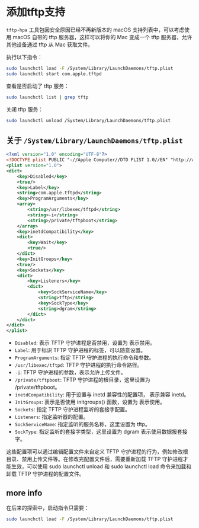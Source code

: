 # 添加tftp支持

`tftp-hpa` 工具包因安全原因已经不再新版本的 macOS 支持列表中，可以考虑使用 macOS 自带的 tftp 服务器，这样可以将你的 Mac 变成一个 tftp 服务器，允许其他设备通过 tftp 从 Mac 获取文件。

执行以下指令：

```sh
sudo launchctl load -F /System/Library/LaunchDaemons/tftp.plist
sudo launchctl start com.apple.tftpd
```

查看是否启动了 tftp 服务：

```sh
sudo launchctl list | grep tftp
```

关闭 tftp 服务：

```sh
sudo launchctl unload /System/Library/LaunchDaemons/tftp.plist
```

## 关于 `/System/Library/LaunchDaemons/tftp.plist`

```xml
<?xml version="1.0" encoding="UTF-8"?>
<!DOCTYPE plist PUBLIC "-//Apple Computer//DTD PLIST 1.0//EN" "http://www.apple.com/DTDs/PropertyList-1.0.dtd">
<plist version="1.0">
<dict>
    <key>Disabled</key>
    <true/>
    <key>Label</key>
    <string>com.apple.tftpd</string>
    <key>ProgramArguments</key>
    <array>
        <string>/usr/libexec/tftpd</string>
        <string>-i</string>
        <string>/private/tftpboot</string>
    </array>
    <key>inetdCompatibility</key>
    <dict>
        <key>Wait</key>
        <true/>
    </dict>
    <key>InitGroups</key>
    <true/>
    <key>Sockets</key>
    <dict>
        <key>Listeners</key>
        <dict>
            <key>SockServiceName</key>
            <string>tftp</string>
            <key>SockType</key>
            <string>dgram</string>
        </dict>
    </dict>
</dict>
</plist>
```

- `Disabled`: 表示 TFTP 守护进程是否禁用，设置为 <true/> 表示禁用。
- `Label`: 用于标识 TFTP 守护进程的标签，可以随意设置。
- `ProgramArguments`: 指定 TFTP 守护进程的执行命令和参数。
- `/usr/libexec/tftpd`: TFTP 守护进程的执行命令路径。
- `-i`: TFTP 守护进程的参数，表示允许上传文件。
- `/private/tftpboot`: TFTP 守护进程的根目录，这里设置为 /private/tftpboot。
- `inetdCompatibility`: 用于设置与 inetd 兼容性的配置项，<true/> 表示兼容 inetd。
- `InitGroups`: 表示是否使用 initgroups() 函数，设置为 <true/> 表示使用。
- `Sockets`: 指定 TFTP 守护进程监听的套接字配置。
- `Listeners`: 指定监听器的配置。
- `SockServiceName`: 指定监听的服务名称，这里设置为 tftp。
- `SockType`: 指定监听的套接字类型，这里设置为 dgram 表示使用数据报套接字。

这些配置项可以通过编辑配置文件来自定义 TFTP 守护进程的行为，例如修改根目录、禁用上传文件等。在修改完配置文件后，需要重新加载 TFTP 守护进程才能生效，可以使用 sudo launchctl unload 和 sudo launchctl load 命令来加载和卸载 TFTP 守护进程的配置文件。

## more info

在后来的探索中，启动指令只需要：

```sh
sudo launchctl load -F /System/Library/LaunchDaemons/tftp.plist
```
